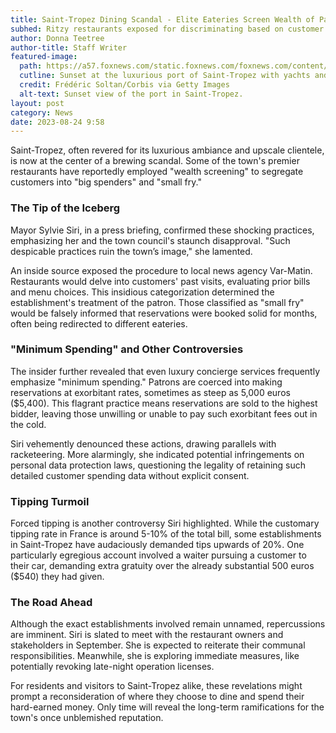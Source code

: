 ```yaml
---
title: Saint-Tropez Dining Scandal - Elite Eateries Screen Wealth of Patrons
subhed: Ritzy restaurants exposed for discriminating based on customer spending habits
author: Donna Teetree
author-title: Staff Writer
featured-image: 
  path: https://a57.foxnews.com/static.foxnews.com/foxnews.com/content/uploads/2023/08/640/320/GettyImages-1154573239.jpg?ve=1&tl=1
  cutline: Sunset at the luxurious port of Saint-Tropez with yachts and fishing boats.
  credit: Frédéric Soltan/Corbis via Getty Images
  alt-text: Sunset view of the port in Saint-Tropez.
layout: post
category: News
date: 2023-08-24 9:58
---
```


Saint-Tropez, often revered for its luxurious ambiance and upscale clientele, is now at the center of a brewing scandal. Some of the town's premier restaurants have reportedly employed "wealth screening" to segregate customers into "big spenders" and "small fry."

### The Tip of the Iceberg

Mayor Sylvie Siri, in a press briefing, confirmed these shocking practices, emphasizing her and the town council's staunch disapproval. "Such despicable practices ruin the town’s image," she lamented.

An inside source exposed the procedure to local news agency Var-Matin. Restaurants would delve into customers' past visits, evaluating prior bills and menu choices. This insidious categorization determined the establishment's treatment of the patron. Those classified as "small fry" would be falsely informed that reservations were booked solid for months, often being redirected to different eateries.

### "Minimum Spending" and Other Controversies

The insider further revealed that even luxury concierge services frequently emphasize "minimum spending." Patrons are coerced into making reservations at exorbitant rates, sometimes as steep as 5,000 euros ($5,400). This flagrant practice means reservations are sold to the highest bidder, leaving those unwilling or unable to pay such exorbitant fees out in the cold.

Siri vehemently denounced these actions, drawing parallels with racketeering. More alarmingly, she indicated potential infringements on personal data protection laws, questioning the legality of retaining such detailed customer spending data without explicit consent.

### Tipping Turmoil

Forced tipping is another controversy Siri highlighted. While the customary tipping rate in France is around 5-10% of the total bill, some establishments in Saint-Tropez have audaciously demanded tips upwards of 20%. One particularly egregious account involved a waiter pursuing a customer to their car, demanding extra gratuity over the already substantial 500 euros ($540) they had given.

### The Road Ahead

Although the exact establishments involved remain unnamed, repercussions are imminent. Siri is slated to meet with the restaurant owners and stakeholders in September. She is expected to reiterate their communal responsibilities. Meanwhile, she is exploring immediate measures, like potentially revoking late-night operation licenses.

For residents and visitors to Saint-Tropez alike, these revelations might prompt a reconsideration of where they choose to dine and spend their hard-earned money. Only time will reveal the long-term ramifications for the town's once unblemished reputation.
